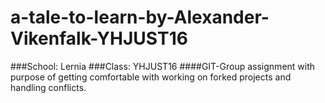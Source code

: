 # a-tale-to-learn-by-Alexander-Vikenfalk-YHJUST16
###School: Lernia
###Class: YHJUST16
####GIT-Group assignment with purpose of getting comfortable with working on forked projects and handling conflicts.  
